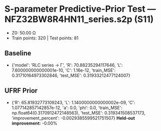 # S-parameter Predictive-Prior Test — NFZ32BW8R4HN11_series.s2p (S11)
- Z0: 50.00 Ω
- Train points: 320  |  Test points: 81

## Baseline
- {'model': 'RLC series -> Γ', 'R': 70.88235294117646, 'L': 7.600000000000001e-10, 'C': 1.16e-12, 'train_MSE': 0.31710164973302846, 'test_MSE': 0.31933212477124007}

## UFRF Prior
- {'R': 65.81932773109243, 'L': 1.1400000000000002e-09, 'C': 1.077142857142857e-12, 'a': 0.0, 'phi': 0.0, 'train_MSE': np.float64(0.3170912472148563), 'test_MSE': 0.319341508537173, 'improvement_percent': -0.0029385599521751507}
**Held-out improvement:** -0.00%